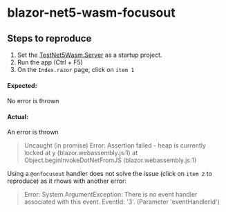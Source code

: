 # blazor-net5-wasm-focusout

## Steps to reproduce

1. Set the [TestNet5Wasm.Server](https://github.com/Stamo-Gochev/blazor-net5-wasm-focusout/tree/main/TestNet5Wasm/TestNet5Wasm/Server) as a startup project.
2. Run the app (Ctrl + F5)
3. On the `Index.razor` page, click on `item 1`

#### Expected:
No error is thrown

#### Actual:
An error is thrown
> Uncaught (in promise) Error: Assertion failed - heap is currently locked
    at y (blazor.webassembly.js:1)
    at Object.beginInvokeDotNetFromJS (blazor.webassembly.js:1)

Using a `@onfocusout` handler does not solve the issue (click on `item 2` to reproduce) as it rhows with another error:
>  Error: System.ArgumentException: There is no event handler associated with this event. EventId: '3'. (Parameter 'eventHandlerId')
